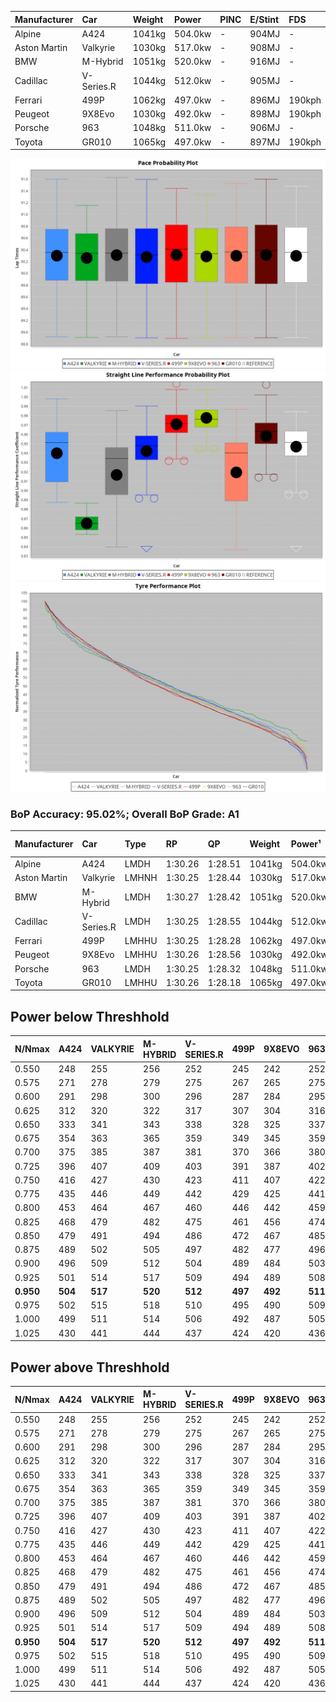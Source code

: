 | Manufacturer | Car        | Weight | Power   | PINC    | E/Stint | FDS     |
|:-|:-|:-|:-|:-|:-|:-|
| Alpine       | A424       | 1041kg | 504.0kw |    -    | 904MJ   |    -    |
| Aston Martin | Valkyrie   | 1030kg | 517.0kw |    -    | 908MJ   |    -    |
| BMW          | M-Hybrid   | 1051kg | 520.0kw |    -    | 916MJ   |    -    |
| Cadillac     | V-Series.R | 1044kg | 512.0kw |    -    | 905MJ   |    -    |
| Ferrari      | 499P       | 1062kg | 497.0kw |    -    | 896MJ   | 190kph  |
| Peugeot      | 9X8Evo     | 1030kg | 492.0kw |    -    | 898MJ   | 190kph  |
| Porsche      | 963        | 1048kg | 511.0kw |    -    | 906MJ   |    -    |
| Toyota       | GR010      | 1065kg | 497.0kw |    -    | 897MJ   | 190kph  |

![PACECHART](./IMG/AUTO.png)
![STRAIGHTLINEPERFORMANCECHART](./IMG/AUTO_sp.png)
![TYREPERFORMANCECHART](./IMG/AUTO_tw.png)

### BoP Accuracy: 95.02%; Overall BoP Grade: A1
| Manufacturer | Car        | Type  | RP      | QP      | Weight | Power¹  | Threshhold | PINC    | Power²   | E/Stint | AVG Vmax  | FDS     | RDLC | L/Stint | BOP-Grade | Model Accuracy | Model Points | Match%  | SimDiff |
|:-|:-|:-|:-|:-|:-|:-|:-|:-|:-|:-|:-|:-|:-|:-|:-|:-|:-|:-|:-|
| Alpine       | A424       | LMDH  | 1:30.26 | 1:28.51 | 1041kg | 504.0kw | 0.0kph     |    -    | 504.00kw |  904MJ  | 312.75kph |    -    | 1.02 | 40      | ~A1       | 99.58%         | 1429         | 98.58%  | +0.15   |
| Aston Martin | Valkyrie   | LMHNH | 1:30.25 | 1:28.44 | 1030kg | 517.0kw | 0.0kph     |    -    | 517.00kw |  908MJ  | 301.98kph |    -    | 1.06 | 40      | +C2       | 100.00%        | 247          | 72.68%  | #       |
| BMW          | M-Hybrid   | LMDH  | 1:30.27 | 1:28.42 | 1051kg | 520.0kw | 0.0kph     |    -    | 520.00kw |  916MJ  | 310.09kph |    -    | 1.02 | 40      | ~A1       | 99.97%         | 2912         | 100.00% | +0.13   |
| Cadillac     | V-Series.R | LMDH  | 1:30.25 | 1:28.55 | 1044kg | 512.0kw | 0.0kph     |    -    | 512.00kw |  905MJ  | 312.51kph |    -    | 1.02 | 40      | ~A1       | 99.49%         | 5225         | 95.03%  | +0.20   |
| Ferrari      | 499P       | LMHHU | 1:30.25 | 1:28.28 | 1062kg | 497.0kw | 0.0kph     |    -    | 497.00kw |  896MJ  | 314.77kph | 190kph  | 1.03 | 40      | ~A1       | 100.00%        | 5378         | 98.53%  | +0.77   |
| Peugeot      | 9X8Evo     | LMHHU | 1:30.26 | 1:28.56 | 1030kg | 492.0kw | 0.0kph     |    -    | 492.00kw |  898MJ  | 317.50kph | 190kph  | 1.03 | 40      | ~A1       | 100.00%        | 1459         | 95.54%  | +0.47   |
| Porsche      | 963        | LMDH  | 1:30.25 | 1:28.32 | 1048kg | 511.0kw | 0.0kph     |    -    | 511.00kw |  906MJ  | 309.72kph |    -    | 1.02 | 40      | ~A1       | 99.92%         | 14207        | 100.00% | +0.16   |
| Toyota       | GR010      | LMHHU | 1:30.26 | 1:28.18 | 1065kg | 497.0kw | 0.0kph     |    -    | 497.00kw |  897MJ  | 312.78kph | 190kph  | 1.03 | 40      | ~A1       | 99.86%         | 4280         | 99.82%  | +0.22   |

## Power below Threshhold
| N/Nmax    | A424    | VALKYRIE | M-HYBRID | V-SERIES.R | 499P    | 9X8EVO  | 963     | GR010   |
|:-|:-|:-|:-|:-|:-|:-|:-|:-|
|  0.550    |  248    |  255     |  256     |  252       |  245    |  242    |  252    |  245    |
|  0.575    |  271    |  278     |  279     |  275       |  267    |  265    |  275    |  267    |
|  0.600    |  291    |  298     |  300     |  296       |  287    |  284    |  295    |  287    |
|  0.625    |  312    |  320     |  322     |  317       |  307    |  304    |  316    |  307    |
|  0.650    |  333    |  341     |  343     |  338       |  328    |  325    |  337    |  328    |
|  0.675    |  354    |  363     |  365     |  359       |  349    |  345    |  359    |  349    |
|  0.700    |  375    |  385     |  387     |  381       |  370    |  366    |  380    |  370    |
|  0.725    |  396    |  407     |  409     |  403       |  391    |  387    |  402    |  391    |
|  0.750    |  416    |  427     |  430     |  423       |  411    |  407    |  422    |  411    |
|  0.775    |  435    |  446     |  449     |  442       |  429    |  425    |  441    |  429    |
|  0.800    |  453    |  464     |  467     |  460       |  446    |  442    |  459    |  446    |
|  0.825    |  468    |  479     |  482     |  475       |  461    |  456    |  474    |  461    |
|  0.850    |  479    |  491     |  494     |  486       |  472    |  467    |  485    |  472    |
|  0.875    |  489    |  502     |  505     |  497       |  482    |  477    |  496    |  482    |
|  0.900    |  496    |  509     |  512     |  504       |  489    |  484    |  503    |  489    |
|  0.925    |  501    |  514     |  517     |  509       |  494    |  489    |  508    |  494    |
| **0.950** | **504** | **517**  | **520**  | **512**    | **497** | **492** | **511** | **497** |
|  0.975    |  502    |  515     |  518     |  510       |  495    |  490    |  509    |  495    |
|  1.000    |  499    |  511     |  514     |  506       |  492    |  487    |  505    |  492    |
|  1.025    |  430    |  441     |  444     |  437       |  424    |  420    |  436    |  424    |

## Power above Threshhold
| N/Nmax    | A424    | VALKYRIE | M-HYBRID | V-SERIES.R | 499P    | 9X8EVO  | 963     | GR010   |
|:-|:-|:-|:-|:-|:-|:-|:-|:-|
|  0.550    |  248    |  255     |  256     |  252       |  245    |  242    |  252    |  245    |
|  0.575    |  271    |  278     |  279     |  275       |  267    |  265    |  275    |  267    |
|  0.600    |  291    |  298     |  300     |  296       |  287    |  284    |  295    |  287    |
|  0.625    |  312    |  320     |  322     |  317       |  307    |  304    |  316    |  307    |
|  0.650    |  333    |  341     |  343     |  338       |  328    |  325    |  337    |  328    |
|  0.675    |  354    |  363     |  365     |  359       |  349    |  345    |  359    |  349    |
|  0.700    |  375    |  385     |  387     |  381       |  370    |  366    |  380    |  370    |
|  0.725    |  396    |  407     |  409     |  403       |  391    |  387    |  402    |  391    |
|  0.750    |  416    |  427     |  430     |  423       |  411    |  407    |  422    |  411    |
|  0.775    |  435    |  446     |  449     |  442       |  429    |  425    |  441    |  429    |
|  0.800    |  453    |  464     |  467     |  460       |  446    |  442    |  459    |  446    |
|  0.825    |  468    |  479     |  482     |  475       |  461    |  456    |  474    |  461    |
|  0.850    |  479    |  491     |  494     |  486       |  472    |  467    |  485    |  472    |
|  0.875    |  489    |  502     |  505     |  497       |  482    |  477    |  496    |  482    |
|  0.900    |  496    |  509     |  512     |  504       |  489    |  484    |  503    |  489    |
|  0.925    |  501    |  514     |  517     |  509       |  494    |  489    |  508    |  494    |
| **0.950** | **504** | **517**  | **520**  | **512**    | **497** | **492** | **511** | **497** |
|  0.975    |  502    |  515     |  518     |  510       |  495    |  490    |  509    |  495    |
|  1.000    |  499    |  511     |  514     |  506       |  492    |  487    |  505    |  492    |
|  1.025    |  430    |  441     |  444     |  437       |  424    |  420    |  436    |  424    |
